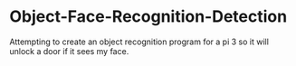 # Object-Face-Recognition-Detection
Attempting to create an object recognition program for a pi 3 so it will unlock a door if it sees my face.  
